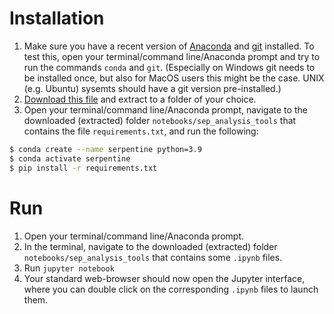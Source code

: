 # Installation 
1. Make sure you have a recent version of [Anaconda](https://www.anaconda.com/products/distribution) and [git](https://github.com/git-guides/install-git) installed. To test this, open your terminal/command line/Anaconda prompt and try to run the commands `conda` and `git`. (Especially on Windows git needs to be installed once, but also for MacOS users this might be the case. UNIX (e.g. Ubuntu) sysemts should have a git version pre-installed.) 
3. [Download this file](https://github.com/serpentine-h2020/serpentine/archive/refs/heads/main.zip) and extract to a folder of your choice.
4. Open your terminal/command line/Anaconda prompt, navigate to the downloaded (extracted) folder `notebooks/sep_analysis_tools` that contains the file `requirements.txt`, and run the following:

``` bash
$ conda create --name serpentine python=3.9
$ conda activate serpentine
$ pip install -r requirements.txt
```


# Run 
1. Open your terminal/command line/Anaconda prompt.
2. In the terminal, navigate to the downloaded (extracted) folder `notebooks/sep_analysis_tools` that contains some `.ipynb` files.
3. Run `jupyter notebook`
4. Your standard web-browser should now open the Jupyter interface, where you can double click on the corresponding `.ipynb` files to launch them.
